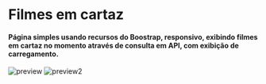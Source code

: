 # Filmes em cartaz 

#### Página simples usando recursos do Boostrap, responsivo, exibindo filmes em cartaz no momento através de consulta em API, com exibição de carregamento.

![preview](https://i.imgur.com/zXTLPfB.png)
![preview2](https://i.imgur.com/VyZDzP4.png)
